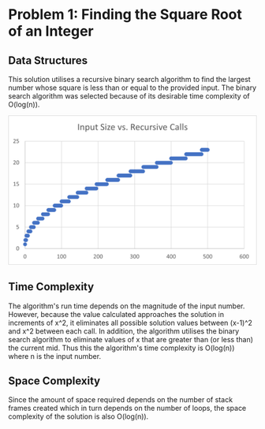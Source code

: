 # Problem 1: Finding the Square Root of an Integer

## Data Structures

This solution utilises a recursive binary search algorithm to find the largest number whose square is less than or equal to the provided input. The binary search algorithm was selected because of its desirable time complexity of O(log(n)).

![Input Size vs Number of Recursive Calls](/assets/Input_Size_vs_Recursive_Calls.png "Input Size vs Recursive Calls")

## Time Complexity

The algorithm's run time depends on the magnitude of the input number. However, because the value calculated approaches the solution in increments of x^2, it eliminates all possible solution values between (x-1)^2 and x^2 between each call. In addition, the algorithm utilises the binary search algorithm to eliminate values of x that are greater than (or less than) the current mid. Thus this the algorithm's time complexity is O(log(n)) where n is the input number.

## Space Complexity

Since the amount of space required depends on the number of stack frames created which in turn depends on the number of loops, the space complexity of the solution is also O(log(n)).
